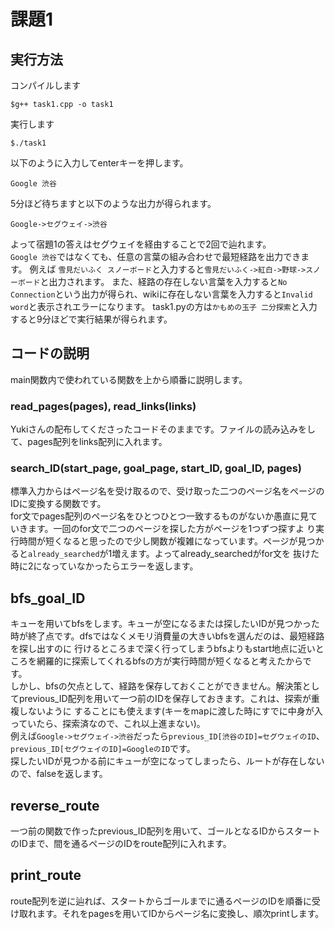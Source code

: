 # 課題1  
## 実行方法  
コンパイルします  
```
$g++ task1.cpp -o task1
```
実行します  
```
$./task1
```
以下のように入力してenterキーを押します。  
```
Google 渋谷
```
5分ほど待ちますと以下のような出力が得られます。
```
Google->セグウェイ->渋谷
```
よって宿題1の答えはセグウェイを経由することで2回で辿れます。  
`Google 渋谷`ではなくても、任意の言葉の組み合わせで最短経路を出力できます。
例えば `雪見だいふく スノーボード`と入力すると`雪見だいふく->紅白->野球->スノーボード`と出力されます。
また、経路の存在しない言葉を入力すると`No Connection`という出力が得られ、wikiに存在しない言葉を入力すると`Invalid word`と表示されエラーになります。
task1.pyの方は`かもめの玉子 二分探索`と入力すると9分ほどで実行結果が得られます。
## コードの説明  
main関数内で使われている関数を上から順番に説明します。  
### read_pages(pages), read_links(links)
Yukiさんの配布してくださったコードそのままです。ファイルの読み込みをして、pages配列をlinks配列に入れます。  
### search_ID(start_page, goal_page, start_ID, goal_ID, pages)  
標準入力からはページ名を受け取るので、受け取った二つのページ名をページのIDに変換する関数です。  
for文でpages配列のページ名をひとつひとつ一致するものがないか愚直に見ていきます。一回のfor文で二つのページを探した方がページを1つずつ探すよ
り実行時間が短くなると思ったので少し関数が複雑になっています。ページが見つかると`already_searched`が1増えます。よってalready_searchedがfor文を
抜けた時に2になっていなかったらエラーを返します。  
## bfs_goal_ID
キューを用いてbfsをします。キューが空になるまたは探したいIDが見つかった時が終了点です。dfsではなくメモリ消費量の大きいbfsを選んだのは、最短経路を探し出すのに
行けるところまで深く行ってしまうbfsよりもstart地点に近いところを網羅的に探索してくれるbfsの方が実行時間が短くなると考えたからです。  
しかし、bfsの欠点として、経路を保存しておくことができません。解決策としてprevious_ID配列を用いて一つ前のIDを保存しておきます。これは、探索が重複しないように
することにも使えます(キーをmapに渡した時にすでに中身が入っていたら、探索済なので、これ以上進まない)。  
例えば```Google->セグウェイ->渋谷```だったら`previous_ID[渋谷のID]=セグウェイのID`、`previous_ID[セグウェイのID]=GoogleのID`です。  
探したいIDが見つかる前にキューが空になってしまったら、ルートが存在しないので、falseを返します。
## reverse_route 
一つ前の関数で作ったprevious_ID配列を用いて、ゴールとなるIDからスタートのIDまで、間を通るページのIDをroute配列に入れます。
## print_route
route配列を逆に辿れば、スタートからゴールまでに通るページのIDを順番に受け取れます。それをpagesを用いてIDからページ名に変換し、順次printします。
